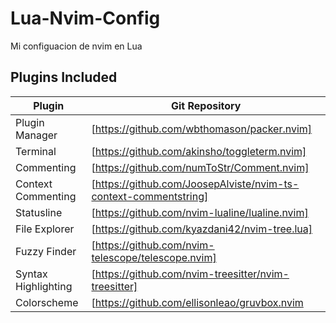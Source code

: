 # Lua-Nvim-Config
Mi configuacion de nvim en Lua

## Plugins Included
| Plugin           | Git Repository
| -------------- | ----------------------
| Plugin Manager | [https://github.com/wbthomason/packer.nvim]
| Terminal | [https://github.com/akinsho/toggleterm.nvim]
| Commenting | [https://github.com/numToStr/Comment.nvim]
| Context Commenting | [https://github.com/JoosepAlviste/nvim-ts-context-commentstring]
| Statusline | [https://github.com/nvim-lualine/lualine.nvim]
| File Explorer | [https://github.com/kyazdani42/nvim-tree.lua]
| Fuzzy Finder | [https://github.com/nvim-telescope/telescope.nvim]
| Syntax Highlighting | [https://github.com/nvim-treesitter/nvim-treesitter]
| Colorscheme | [https://github.com/ellisonleao/gruvbox.nvim
